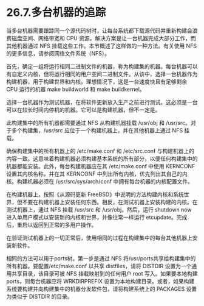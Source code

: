 # 26.7.多台机器的追踪

当多台机器需要跟踪同一个源代码树时，让每台系统都下载源代码并重新构建会浪费磁盘空间、网络带宽和 CPU 资源。解决方案是让一台机器完成大部分工作，而其他机器通过 NFS 挂载这些工作。本节概述了这样做的一种方法。有关使用 NFS 的更多信息，请参阅网络文件系统（NFS）。

首先，确定一组将运行相同二进制文件的机器，称为构建集的机器。每台机器可以有自定义内核，但将运行相同的用户空间二进制文件。从该中，选择一台机器作为构建机器，用于构建世界和内核。理想情况下，这是一台速度快且有足够剩余 CPU 运行的机器 make buildworld 和 make buildkernel。

选择一台机器作为测试机器，在将软件更新放入生产之前进行测试。这必须是一台可以在较长时间内停机的机器。它可以是构建机器，但不一定是。

此构建集中的所有机器都需要通过 NFS 从构建机器挂载 /usr/obj 和 /usr/src。对于多个构建集，/usr/src 应位于一个构建机器上，并在其他机器上通过 NFS 挂载。

确保构建集中的所有机器上的 /etc/make.conf 和 /etc/src.conf 与构建机器上的内容一致。这意味着构建机器必须构建基本系统的所有部分，以便任何构建集中的机器都能安装。此外，每台构建机器应在其 /etc/make.conf 中使用 KERNCONF 设置其内核名称，并在其 KERNCONF 中列出所有内核，优先列出其自己的内核。构建机器必须在 /usr/src/sys/arch/conf 中拥有每台机器的内核配置文件。

在构建机器上，按照《从源码更新 FreeBSD》中说明的方法构建内核和系统世界，但不要在构建机器上安装任何东西。相反，在测试机器上安装构建的内核。在测试机器上，通过 NFS 挂载 /usr/src 和 /usr/obj。然后，运行 shutdown now 进入单用户模式以安装新的内核和世界，并像往常一样运行 etcupdate。完成后，重启以返回到正常的多用户操作。

在验证测试机器上的一切正常后，使用相同的过程在构建集中的每台其他机器上安装新软件。

相同的方法可以用于ports树。第一步是通过 NFS 将/usr/ports共享给构建集中的所有机器。要配置/etc/make.conf 以共享 distfiles，请将 DISTDIR 设置为一个通用共享目录，该目录可被 NFS 挂载映射到的任何用户 root 写入。如果要本地构建ports，则每台机器应将 WRKDIRPREFIX 设置为本地构建目录。或者，如果构建系统要构建并向构建集中的机器分发软件包，请将构建系统上的 PACKAGES 设置为类似于 DISTDIR 的目录。
